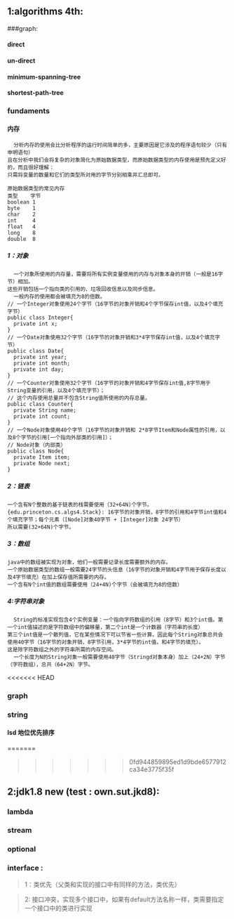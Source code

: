 ## 1:algorithms 4th:

###graph: 
#### direct
#### un-direct
#### minimum-spanning-tree
#### shortest-path-tree


### fundaments
#### 内存
      分析内存的使用会比分析程序的运行时间简单的多，主要原因是它涉及的程序语句较少（只有申明语句）
    且在分析中我们会将复杂的对象简化为原始数据类型，而原始数据类型的内存使用是预先定义好的，而且很好理解：
    只需将变量的数量和它们的类型所对用的字节分别相乘并汇总即可。
    
    原始数据类型的常见内存
    类型    字节
    boolean 1
    byte    1
    char    2
    int     4
    float   4
    long    8
    double  8
##### 1：对象
      一个对象所使用的内存量，需要将所有实例变量使用的内存与对象本身的开销（一般是16字节）相加。
    这些开销包括一个指向类的引用的、垃圾回收信息以及同步信息。
      一般内存的使用都会被填充为8的倍数。
    // 一个Integer对象使用24个字节（16字节的对象开销和4个字节保存int值，以及4个填充字节）
    public class Integer{
      private int x;
    }
    // 一个Date对象使用32个字节（16字节的对象开销和3*4字节保存int值，以及4个填充字节）
    public class Date{
      private int year;
      private int month;
      private int day;
    }
    // 一个Counter对象使用32个字节（16字节的对象开销和4字节保存int值,8字节用于String变量的引用，以及4个填充字节）；
    // 这个内存使用总量并不包含String值所使用的内存总量。
    public class Counter{
      private String name;
      private int count;
    }
    // 一个Node对象使用40个字节（16字节的对象开销和 2*8字节Item和Node属性的引用，以及8个字节的引用[一个指向外部类的引用]）；
    // Node对象（内部类）
    public class Node{
      private Item item;
      private Node next;
    }
##### 2：链表
    一个含有N个整数的基于链表的栈需要使用（32+64N)个字节。
    {edu.princeton.cs.algs4.Stack}: 16字节的对象开销，8字节的引用和4字节int值和4个填充字节；每个元素（[Node]对象40字节 + [Integer]对象 24字节）
    所以需要(32+64N)个字节。 
##### 3：数组
    java中的数组被实现为对象，他们一般需要记录长度需要额外的内存。
    一个原始数据类型的数组一般需要24字节的头信息（16字节的对象开销和4字节用于保存长度以及4字节填充）在加上保存值所需要的内存。
    一个含有N个int值的数组需要使用（24+4N)个字节（会被填充为8的倍数） 
##### 4:字符串对象
      String的标准实现包含4个实例变量：一个指向字符数组的引用（8字节）和3个int值。第一个int值描述的是字符数组中的偏移量，第二个int是一个计数器（字符串的长度）
    第三个int值是一个散列值，它在某些情况下可以节省一些计算。因此每个String对象总共会使用40字节（16字节的对象开销，8字节引用，3*4字节的int值，和4字节的填充）。
    这是除字符数组之外的字符串所需的内存空间。
      一个长度为N的String对象一般需要使用40字节（Stringd对象本身）加上（24+2N）字节（字符数组），总共（64+2N）字节。
    
<<<<<<< HEAD
### graph    
### string
#### lsd 地位优先排序
    
=======

>>>>>>> 0fd944859895ed1d9bde6577912ca34e3775f35f
## 2:jdk1.8 new (test : own.sut.jkd8):
### lambda
### stream
### optional
### interface : 
> 1：类优先（父类和实现的接口中有同样的方法，类优先）

> 2: 接口冲突，实现多个接口中，如果有default方法名称一样，类需要指定一个接口中的类进行实现